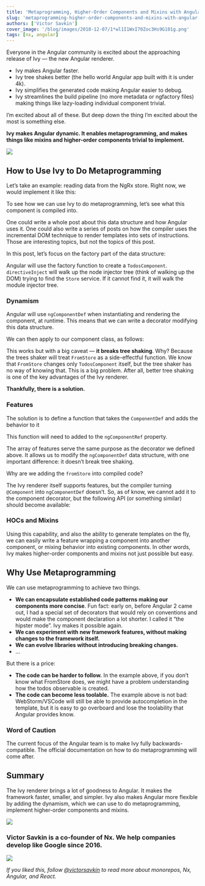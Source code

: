 ```yaml
---
title: 'Metaprogramming, Higher-Order Components and Mixins with Angular Ivy'
slug: 'metaprogramming-higher-order-components-and-mixins-with-angular-ivy'
authors: ['Victor Savkin']
cover_image: '/blog/images/2018-12-07/1*wl1I1WxI70Zoc3Hs9G101g.png'
tags: [nx, angular]
---
```


Everyone in the Angular community is excited about the approaching release of Ivy — the new Angular renderer.

- Ivy makes Angular faster.
- Ivy tree shakes better (the hello world Angular app built with it is under 4k).
- Ivy simplifies the generated code making Angular easier to debug.
- Ivy streamlines the build pipeline (no more metadata or ngfactory files) making things like lazy-loading individual component trivial.

I’m excited about all of these. But deep down the thing I’m excited about the most is something else.

**Ivy makes Angular dynamic. It enables metaprogramming, and makes things like mixins and higher-order components trivial to implement.**

![](/blog/images/2018-12-07/1*9McDGpqiVh3sZ_CK74sxXw.avif)

## How to Use Ivy to Do Metaprogramming

Let’s take an example: reading data from the NgRx store. Right now, we would implement it like this:

To see how we can use Ivy to do metaprogramming, let’s see what this component is compiled into.

One could write a whole post about this data structure and how Angular uses it. One could also write a series of posts on how the compiler uses the incremental DOM technique to render templates into sets of instructions. Those are interesting topics, but not the topics of this post.

In this post, let’s focus on the factory part of the data structure:

Angular will use the factory function to create a `TodosComponent`. `directiveInject` will walk up the node injector tree (think of walking up the DOM) trying to find the `Store` service. If it cannot find it, it will walk the module injector tree.

### Dynamism

Angular will use `ngComponentDef` when instantiating and rendering the component, at runtime. This means that we can write a decorator modifying this data structure.

We can then apply to our component class, as follows:

This works but with a big caveat — **it breaks tree shaking**. Why? Because the trees shaker will treat `FromStore` as a side-effectful function. We know that `FromStore` changes only `TodosComponent` itself, but the tree shaker has no way of knowing that. This is a big problem. After all, better tree shaking is one of the key advantages of the Ivy renderer.

**Thankfully, there is a solution.**

### Features

The solution is to define a function that takes the `ComponentDef` and adds the behavior to it

This function will need to added to the `ngComponentRef` property.

The array of features serve the same purpose as the decorator we defined above. It allows us to modify the `ngComponentDef` data structure, with one important difference: it doesn’t break tree shaking.

Why are we adding the `fromStore` into compiled code?

The Ivy renderer itself supports features, but the compiler turning `@Component` into `ngComponentDef` doesn’t. So, as of know, we cannot add it to the component decorator, but the following API (or something similar) should become available:

### HOCs and Mixins

Using this capability, and also the ability to generate templates on the fly, we can easily write a feature wrapping a component into another component, or mixing behavior into existing components. In other words, Ivy makes higher-order components and mixins not just possible but easy.

## Why Use Metaprogramming

We can use metaprogramming to achieve two things.

- **We can encapsulate established code patterns making our components more concise**. Fun fact: early on, before Angular 2 came out, I had a special set of decorators that would rely on conventions and would make the component declaration a lot shorter. I called it “the hipster mode”. Ivy makes it possible again.
- **We can experiment with new framework features, without making changes to the framework itself.**
- **We can evolve libraries without introducing breaking changes.**
- …

But there is a price:

- **The code can be harder to follow.** In the example above, if you don’t know what FromStore does, we might have a problem understanding how the todos observable is created.
- **The code can become less toolable.** The example above is not bad: WebStorm/VSCode will still be able to provide autocompletion in the template, but it is easy to go overboard and lose the toolability that Angular provides know.

### Word of Caution

The current focus of the Angular team is to make Ivy fully backwards-compatible. The official documentation on how to do metaprogramming will come after.

## Summary

The Ivy renderer brings a lot of goodness to Angular. It makes the framework faster, smaller, and simpler. Ivy also makes Angular more flexible by adding the dynamism, which we can use to do metaprogramming, implement higher-order components and mixins.

![](/blog/images/2018-12-07/1*9McDGpqiVh3sZ_CK74sxXw.avif)

### Victor Savkin is a co-founder of Nx. We help companies develop like Google since 2016.

![](/blog/images/2018-12-07/0*4HpWdaQEPIQr1EDw.avif)

_If you liked this, follow_ [_@victorsavkin_](http://twitter.com/victorsavkin) _to read more about monorepos, Nx, Angular, and React._
